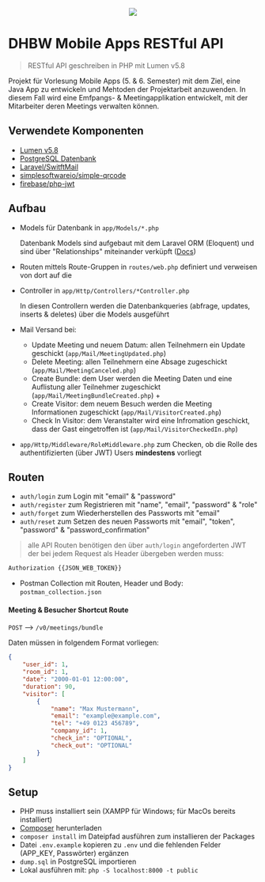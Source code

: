 <p align="center"><img src="http://www.dhbw-mannheim.de/fileadmin/templates/default/img/DHBW_d_MA_46mm_4c.svg"></p>

# DHBW Mobile Apps RESTful API

> RESTful API geschreiben in PHP mit Lumen v5.8

Projekt für Vorlesung Mobile Apps (5. & 6. Semester) mit dem Ziel, eine Java App zu entwickeln und Mehtoden der Projektarbeit anzuwenden.
In diesem Fall wird eine Emfpangs- & Meetingapplikation entwickelt, mit der Mitarbeiter deren Meetings verwalten können.

## Verwendete Komponenten
- [Lumen v5.8](https://lumen.laravel.com/docs/5.8)
- [PostgreSQL Datenbank](https://www.postgresql.org/)
- [Laravel/SwitftMail](https://laravel.com/docs/5.8/mail)
- [simplesoftwareio/simple-qrcode](https://github.com/SimpleSoftwareIO/simple-qrcode)
- [firebase/php-jwt](https://github.com/firebase/php-jwt)

## Aufbau
- Models für Datenbank in `app/Models/*.php`
    
    Datenbank Models sind aufgebaut mit dem Laravel ORM (Eloquent) und sind über "Relationships" miteinander verküpft ([Docs](https://laravel.com/docs/5.8/eloquent))
- Routen mittels Route-Gruppen in `routes/web.php` definiert und verweisen von dort auf die
- Controller in `app/Http/Controllers/*Controller.php`

    In diesen Controllern werden die Datenbankqueries (abfrage, updates, inserts & deletes) über die Models ausgeführt
- Mail Versand bei:
    - Update Meeting und neuem Datum: allen Teilnehmern ein Update geschickt (`app/Mail/MeetingUpdated.php`)
    - Delete Meeting: allen Teilnehmern eine Absage zugeschickt (`app/Mail/MeetingCanceled.php`)
    - Create Bundle: dem User werden die Meeting Daten und eine Auflistung aller Teilnehmer zugeschickt (`app/Mail/MeetingBundleCreated.php`) +
    - Create Visitor: dem neuem Besuch werden die Meeting Informationen zugeschickt (`app/Mail/VisitorCreated.php`)
    - Check In Visitor: dem Veranstalter wird eine Infromation geschickt, dass der Gast eingetroffen ist (`app/Mail/VisitorCheckedIn.php`)
- `app/Http/Middleware/RoleMiddleware.php` zum Checken, ob die Rolle des authentifizierten (über JWT) Users <b>mindestens</b> vorliegt

## Routen
- `auth/login` zum Login mit "email" & "password"
- `auth/register` zum Registrieren mit "name", "email", "password" & "role"
- `auth/forget` zum Wiederherstellen des Passworts mit "email"
- `auth/reset` zum Setzen des neuen Passworts mit "email", "token", "password" & "password_confirmation"

> alle API Routen benötigen den über `auth/login` angeforderten JWT der bei jedem Request als Header übergeben werden muss:

````bash
Authorization {{JSON_WEB_TOKEN}}
````

- Postman Collection mit Routen, Header und Body: `postman_collection.json`

#### Meeting & Besucher Shortcut Route
`POST` --> `/v0/meetings/bundle`

Daten müssen in folgendem Format vorliegen:
````json
{
    "user_id": 1,
    "room_id": 1,
    "date": "2000-01-01 12:00:00",
    "duration": 90,
    "visitor": [
        {
            "name": "Max Mustermann",
            "email": "example@example.com",
            "tel": "+49 0123 456789",
            "company_id": 1,
            "check_in": "OPTIONAL",
            "check_out": "OPTIONAL"
        }
    ]
}
````

## Setup
- PHP muss installiert sein (XAMPP für Windows; für MacOs bereits installiert)
- [Composer](https://getcomposer.org/download/) herunterladen
- `composer install` im Dateipfad ausführen zum installieren der Packages
- Datei `.env.example` kopieren zu `.env` und die fehlenden Felder (APP_KEY, Passwörter) ergänzen
- `dump.sql` in PostgreSQL importieren
- Lokal ausführen mit: `php -S localhost:8000 -t public`

